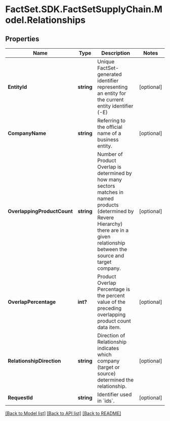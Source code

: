 # FactSet.SDK.FactSetSupplyChain.Model.Relationships

## Properties

Name | Type | Description | Notes
------------ | ------------- | ------------- | -------------
**EntityId** | **string** | Unique FactSet-generated identifier representing an entity for the current entity identifier (-E) | [optional] 
**CompanyName** | **string** | Referring to the official name of a business entity. | [optional] 
**OverlappingProductCount** | **string** | Number of Product Overlap is determined by how many sectors matches in named products (determined by Revere Hierarchy) there are in a given relationship between the source and target company. | [optional] 
**OverlapPercentage** | **int?** | Product Overlap Percentage is the percent value of the preceding overlapping product count data item. | [optional] 
**RelationshipDirection** | **string** | Direction of Relationship indicates which company (target or source) determined the relationship. | [optional] 
**RequestId** | **string** | Identifier used in &#x60;ids&#x60;. | [optional] 

[[Back to Model list]](../README.md#documentation-for-models) [[Back to API list]](../README.md#documentation-for-api-endpoints) [[Back to README]](../README.md)

